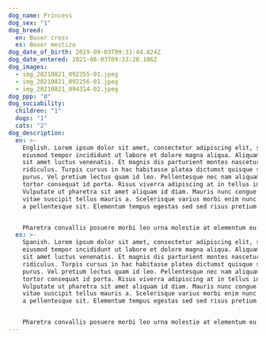 ```yaml
---
dog_name: Princess
dog_sex: "1"
dog_breed:
  en: Boxer cross
  es: Boxer mestizo
dog_date_of_birth: 2019-09-03T09:31:44.824Z
dog_date_entered: 2021-08-03T09:33:28.106Z
dog_images:
  - img_20210821_092355-01.jpeg
  - img_20210821_092256-01.jpeg
  - img_20210821_094314-02.jpeg
dog_ppp: "0"
dog_sociability:
  children: "1"
  dogs: "1"
  cats: "2"
dog_description:
  en: >-
    English. Lorem ipsum dolor sit amet, consectetur adipiscing elit, sed do
    eiusmod tempor incididunt ut labore et dolore magna aliqua. Aliquam purus
    sit amet luctus venenatis. Et magnis dis parturient montes nascetur
    ridiculus. Turpis cursus in hac habitasse platea dictumst quisque sagittis
    purus. Vel pretium lectus quam id leo. Pellentesque nec nam aliquam sem et
    tortor consequat id porta. Risus viverra adipiscing at in tellus integer.
    Vulputate ut pharetra sit amet aliquam id diam. Mauris nunc congue nisi
    vitae suscipit tellus mauris a. Scelerisque varius morbi enim nunc faucibus
    a pellentesque sit. Elementum tempus egestas sed sed risus pretium quam.


    Pharetra convallis posuere morbi leo urna molestie at elementum eu. Aliquet sagittis id consectetur purus ut. Risus sed vulputate odio ut enim blandit volutpat maecenas volutpat. Vulputate enim nulla aliquet porttitor lacus luctus. Mauris nunc congue nisi vitae suscipit tellus mauris a diam. Proin fermentum leo vel orci. Sed libero enim sed faucibus. Augue eget arcu dictum varius duis at consectetur lorem. Praesent tristique magna sit amet purus gravida quis blandit turpis. Non enim praesent elementum facilisis leo vel fringilla est ullamcorper. Malesuada fames ac turpis egestas maecenas pharetra convallis posuere morbi.
  es: >-
    Spanish. Lorem ipsum dolor sit amet, consectetur adipiscing elit, sed do
    eiusmod tempor incididunt ut labore et dolore magna aliqua. Aliquam purus
    sit amet luctus venenatis. Et magnis dis parturient montes nascetur
    ridiculus. Turpis cursus in hac habitasse platea dictumst quisque sagittis
    purus. Vel pretium lectus quam id leo. Pellentesque nec nam aliquam sem et
    tortor consequat id porta. Risus viverra adipiscing at in tellus integer.
    Vulputate ut pharetra sit amet aliquam id diam. Mauris nunc congue nisi
    vitae suscipit tellus mauris a. Scelerisque varius morbi enim nunc faucibus
    a pellentesque sit. Elementum tempus egestas sed sed risus pretium quam.


    Pharetra convallis posuere morbi leo urna molestie at elementum eu. Aliquet sagittis id consectetur purus ut. Risus sed vulputate odio ut enim blandit volutpat maecenas volutpat. Vulputate enim nulla aliquet porttitor lacus luctus. Mauris nunc congue nisi vitae suscipit tellus mauris a diam. Proin fermentum leo vel orci. Sed libero enim sed faucibus. Augue eget arcu dictum varius duis at consectetur lorem. Praesent tristique magna sit amet purus gravida quis blandit turpis. Non enim praesent elementum facilisis leo vel fringilla est ullamcorper. Malesuada fames ac turpis egestas maecenas pharetra convallis posuere morbi.
---
```


